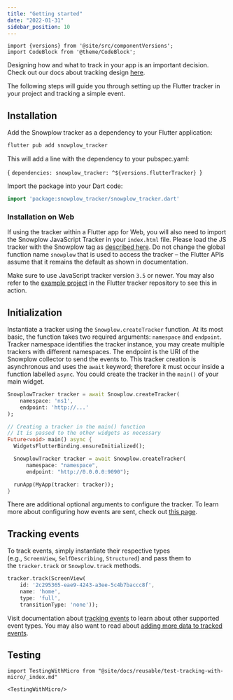 ```yaml
---
title: "Getting started"
date: "2022-01-31"
sidebar_position: 10
---
```


```mdx-code-block
import {versions} from '@site/src/componentVersions';
import CodeBlock from '@theme/CodeBlock';
```

Designing how and what to track in your app is an important decision. Check out our docs about tracking design [here](/docs/data-product-studio/index.md).

The following steps will guide you through setting up the Flutter tracker in your project and tracking a simple event.

## Installation

Add the Snowplow tracker as a dependency to your Flutter application:

```bash
flutter pub add snowplow_tracker
```

This will add a line with the dependency to your pubspec.yaml:

<CodeBlock language="yaml">{
`dependencies:
    snowplow_tracker: ^${versions.flutterTracker}
`}</CodeBlock>


Import the package into your Dart code:

```dart
import 'package:snowplow_tracker/snowplow_tracker.dart'
```

### Installation on Web

If using the tracker within a Flutter app for Web, you will also need to import the Snowplow JavaScript Tracker in your `index.html` file. Please load the JS tracker with the Snowplow tag as [described here](/docs/sources/trackers/web-trackers/tracker-setup/index.md). Do not change the global function name `snowplow` that is used to access the tracker – the Flutter APIs assume that it remains the default as shown in documentation.

Make sure to use JavaScript tracker version `3.5` or newer. You may also refer to the [example project](https://github.com/snowplow/snowplow-flutter-tracker/tree/main/example) in the Flutter tracker repository to see this in action.

## Initialization

Instantiate a tracker using the `Snowplow.createTracker` function. At its most basic, the function takes two required arguments: `namespace` and `endpoint`. Tracker namespace identifies the tracker instance, you may create multiple trackers with different namespaces. The endpoint is the URI of the Snowplow collector to send the events to. This tracker creation is asynchronous and uses the `await` keyword; therefore it must occur inside a function labelled `async`. You could create the tracker in the `main()` of your main widget.

```dart
SnowplowTracker tracker = await Snowplow.createTracker(
    namespace: 'ns1',
    endpoint: 'http://...'
);

// Creating a tracker in the main() function
// It is passed to the other widgets as necessary
Future<void> main() async {
  WidgetsFlutterBinding.ensureInitialized();

  SnowplowTracker tracker = await Snowplow.createTracker(
      namespace: "namespace",
      endpoint: "http://0.0.0.0:9090");

  runApp(MyApp(tracker: tracker));
}
```

There are additional optional arguments to configure the tracker. To learn more about configuring how events are sent, check out [this page](/docs/sources/trackers/flutter-tracker/initialization-and-configuration/index.md).

## Tracking events

To track events, simply instantiate their respective types (e.g., `ScreenView`, `SelfDescribing`, `Structured`) and pass them to the `tracker.track` or `Snowplow.track` methods.

```dart
tracker.track(ScreenView(
    id: '2c295365-eae9-4243-a3ee-5c4b7baccc8f',
    name: 'home',
    type: 'full',
    transitionType: 'none'));
```

Visit documentation about [tracking events](/docs/sources/trackers/flutter-tracker/tracking-events/index.md) to learn about other supported event types. You may also want to read about [adding more data to tracked events](/docs/sources/trackers/flutter-tracker/adding-data/index.md).

## Testing

```mdx-code-block
import TestingWithMicro from "@site/docs/reusable/test-tracking-with-micro/_index.md"

<TestingWithMicro/>
```
